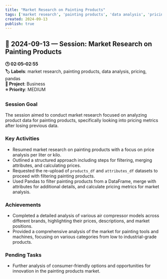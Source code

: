 ```yaml
---
title: "Market Research on Painting Products"
tags: ['market research', 'painting products', 'data analysis', 'pricing', 'pandas']
created: 2024-09-13
publish: true
---
```


## 📅 2024-09-13 — Session: Market Research on Painting Products

**🕒 02:05–02:55**  
**🏷️ Labels**: market research, painting products, data analysis, pricing, pandas  
**📂 Project**: Business  
**⭐ Priority**: MEDIUM  


### Session Goal
The session aimed to conduct market research focused on analyzing product data for painting products, specifically looking into pricing metrics after losing previous data.

### Key Activities
- Resumed market research on painting products with a focus on price analysis per liter or kilo.
- Outlined a structured approach including steps for filtering, merging attributes, and calculating prices.
- Requested the re-upload of `products_df` and `attributes_df` datasets to proceed with filtering painting products.
- Used Pandas to filter painting products from a DataFrame, merge with attributes for additional details, and calculate pricing metrics for market analysis.

### Achievements
- Completed a detailed analysis of various air compressor models across different brands, highlighting their prices, descriptions, and market positions.
- Provided a comprehensive analysis of the market for painting tools and machines, focusing on various categories from low to industrial-grade products.

### Pending Tasks
- Further analysis of consumer-friendly options and opportunities for innovation in the painting products market.

